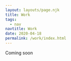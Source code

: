 ```yaml
---
layout: layouts/page.njk
title: Work
tags:
  - nav
navtitle: Work
date: 2020-04-18
permalink: /work/index.html
---
```


Coming soon